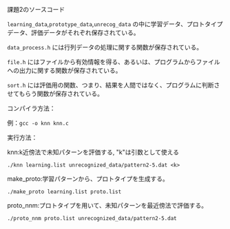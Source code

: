 課題2のソースコード

`learning_data`,`prototype_data`,`unrecog_data` の中に学習データ、プロトタイプデータ、評価データがそれぞれ保存されている。

`data_process.h` には行列データの処理に関する関数が保存されている。

`file.h` にはファイルから有効情報を得る、あるいは、プログラムからファイルへの出力に関する関数が保存されている。

`sort.h` には評価用の関数、つまり、結果を人間ではなく、プログラムに判断させてもらう関数が保存されている。

コンパイラ方法：

例：`gcc -o knn knn.c`

実行方法：

knn:k近傍法で未知パターンを評価する, "k"は引数として使える

`./knn learning.list unrecognized_data/pattern2-5.dat <k>`

make_proto:学習パターンから、プロトタイプを生成する。

`./make_proto learning.list proto.list`

proto_nnm:プロトタイプを用いて、未知パターンを最近傍法で評価する。

`./proto_nnm proto.list unrecognized_data/pattern2-5.dat`
